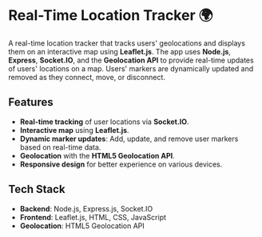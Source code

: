 # Real-Time Location Tracker 🌍

A real-time location tracker that tracks users' geolocations and displays them on an interactive map using **Leaflet.js**. The app uses **Node.js**, **Express**, **Socket.IO**, and the **Geolocation API** to provide real-time updates of users' locations on a map. Users' markers are dynamically updated and removed as they connect, move, or disconnect.

## Features
- **Real-time tracking** of user locations via **Socket.IO**.
- **Interactive map** using **Leaflet.js**.
- **Dynamic marker updates**: Add, update, and remove user markers based on real-time data.
- **Geolocation** with the **HTML5 Geolocation API**.
- **Responsive design** for better experience on various devices.

## Tech Stack
- **Backend**: Node.js, Express.js, Socket.IO
- **Frontend**: Leaflet.js, HTML, CSS, JavaScript
- **Geolocation**: HTML5 Geolocation API
